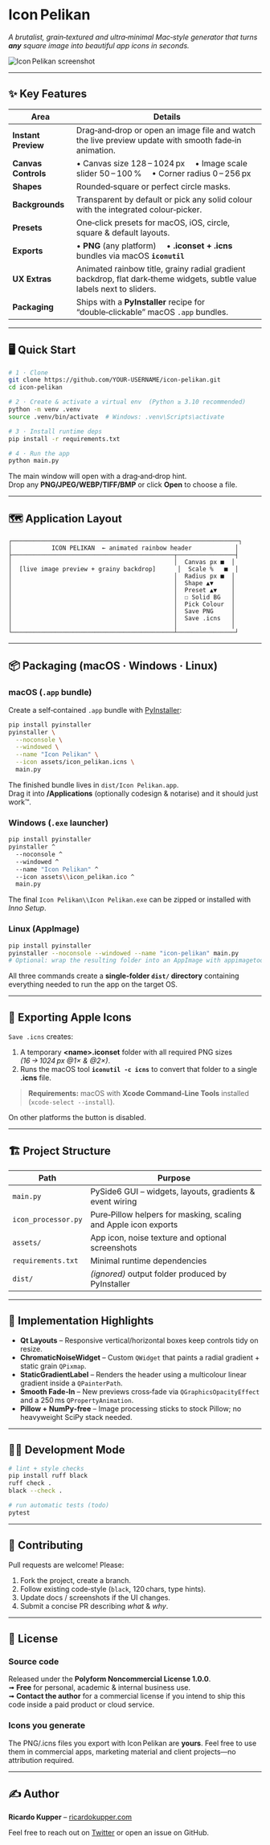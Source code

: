 # Icon Pelikan

*A brutalist, grain‑textured and ultra‑minimal Mac‑style generator that turns **any** square image into beautiful app icons in seconds.*

![Icon Pelikan screenshot](assets/screenshot.png) <!--‑‑ replace with your own screenshot –-->

---

## ✨ Key Features
| Area | Details |
|------|---------|
| **Instant Preview** | Drag‑and‑drop or open an image file and watch the live preview update with smooth fade‑in animation. |
| **Canvas Controls** | • Canvas size 128 – 1024 px  • Image scale slider 50 – 100 %  • Corner radius 0 – 256 px |
| **Shapes** | Rounded‑square or perfect circle masks. |
| **Backgrounds** | Transparent by default or pick any solid colour with the integrated colour‑picker. |
| **Presets** | One‑click presets for macOS, iOS, circle, square & default layouts. |
| **Exports** | • **PNG** (any platform)  • **.iconset + .icns** bundles via macOS **`iconutil`** |
| **UX Extras** | Animated rainbow title, grainy radial gradient backdrop, flat dark‑theme widgets, subtle value labels next to sliders. |
| **Packaging** | Ships with a **PyInstaller** recipe for “double‑clickable” macOS `.app` bundles. |

---

## 🖥️ Quick Start

```bash
# 1 · Clone
git clone https://github.com/YOUR‑USERNAME/icon‑pelikan.git
cd icon‑pelikan

# 2 · Create & activate a virtual env  (Python ≥ 3.10 recommended)
python -m venv .venv
source .venv/bin/activate  # Windows: .venv\Scripts\activate

# 3 · Install runtime deps
pip install -r requirements.txt

# 4 · Run the app
python main.py
```

The main window will open with a drag‑and‑drop hint.  
Drop any **PNG/JPEG/WEBP/TIFF/BMP** or click **Open** to choose a file.

---

## 🗺️ Application Layout

```
┌───────────────────────────────────────────────────────────────┐
│           ICON PELIKAN  ← animated rainbow header            │
├─────────────────────────────────────────────┬────────────────┤
│                                             │  Canvas px ■  │
│  [live image preview + grainy backdrop]      │  Scale %   ■  │
│                                             │  Radius px ■  │
│                                             │  Shape ▲▼     │
│                                             │  Preset ▲▼    │
│                                             │  ☐ Solid BG   │
│                                             │  Pick Colour  │
│                                             │  Save PNG     │
│                                             │  Save .icns   │
│                                             │               │
└─────────────────────────────────────────────┴────────────────┘
```

---

## 📦 Packaging (macOS · Windows · Linux)

### macOS (`.app` bundle)

Create a self‑contained `.app` bundle with [PyInstaller](https://pyinstaller.org):

```bash
pip install pyinstaller
pyinstaller \
  --noconsole \
  --windowed \
  --name "Icon Pelikan" \
  --icon assets/icon_pelikan.icns \
  main.py
```

The finished bundle lives in `dist/Icon Pelikan.app`.  
Drag it into **/Applications** (optionally codesign & notarise) and it should just work™.

### Windows (`.exe` launcher)

```bash
pip install pyinstaller
pyinstaller ^
  --noconsole ^
  --windowed ^
  --name "Icon Pelikan" ^
  --icon assets\\icon_pelikan.ico ^
  main.py
```

The final `Icon Pelikan\\Icon Pelikan.exe` can be zipped or installed with *Inno Setup*.

### Linux (AppImage)

```bash
pip install pyinstaller
pyinstaller --noconsole --windowed --name "icon-pelikan" main.py
# Optional: wrap the resulting folder into an AppImage with appimagetool
```

All three commands create a **single‑folder `dist/` directory** containing everything needed to run the app on the target OS.

---

## 🍏 Exporting Apple Icons

`Save .icns` creates:

1. A temporary **\<name\>.iconset** folder with all required PNG sizes *(16 → 1024 px @1× & @2×)*.
2. Runs the macOS tool **`iconutil -c icns`** to convert that folder to a single **.icns** file.

> **Requirements:** macOS with **Xcode Command‑Line Tools** installed (`xcode-select --install`).

On other platforms the button is disabled.

---

## 🏗️ Project Structure

| Path | Purpose |
|------|---------|
| `main.py` | PySide6 GUI – widgets, layouts, gradients & event wiring |
| `icon_processor.py` | Pure‑Pillow helpers for masking, scaling and Apple icon exports |
| `assets/` | App icon, noise texture and optional screenshots |
| `requirements.txt` | Minimal runtime dependencies |
| `dist/` | *(ignored)* output folder produced by PyInstaller |

---

## 🤖 Implementation Highlights

* **Qt Layouts** – Responsive vertical/horizontal boxes keep controls tidy on resize.
* **ChromaticNoiseWidget** – Custom `QWidget` that paints a radial gradient + static grain `QPixmap`.
* **StaticGradientLabel** – Renders the header using a multicolour linear gradient inside a `QPainterPath`.
* **Smooth Fade‑In** – New previews cross‑fade via `QGraphicsOpacityEffect` and a 250 ms `QPropertyAnimation`.
* **Pillow + NumPy‑free** – Image processing sticks to stock Pillow; no heavyweight SciPy stack needed.

---

## 👩‍💻 Development Mode

```bash
# lint + style checks
pip install ruff black
ruff check .
black --check .

# run automatic tests (todo)
pytest
```

---

## 🙌 Contributing

Pull requests are welcome! Please:

1. Fork the project, create a branch.
2. Follow existing code‑style (`black`, 120 chars, type hints).
3. Update docs / screenshots if the UI changes.
4. Submit a concise PR describing *what* & *why*.

---

## 📝 License

### Source code

Released under the **Polyform Noncommercial License 1.0.0**.  
➟ **Free** for personal, academic & internal business use.  
➟ **Contact the author** for a commercial license if you intend to ship this code inside a paid product or cloud service.

### Icons you generate

The PNG/.icns files you export with Icon Pelikan are **yours**. Feel free to use them in commercial apps, marketing material and client projects—no attribution required.

---

## ✍️ Author

**Ricardo Kupper** – [ricardokupper.com](https://ricardokupper.com)

Feel free to reach out on [Twitter](https://twitter.com/ricardokupper) or open an issue on GitHub.